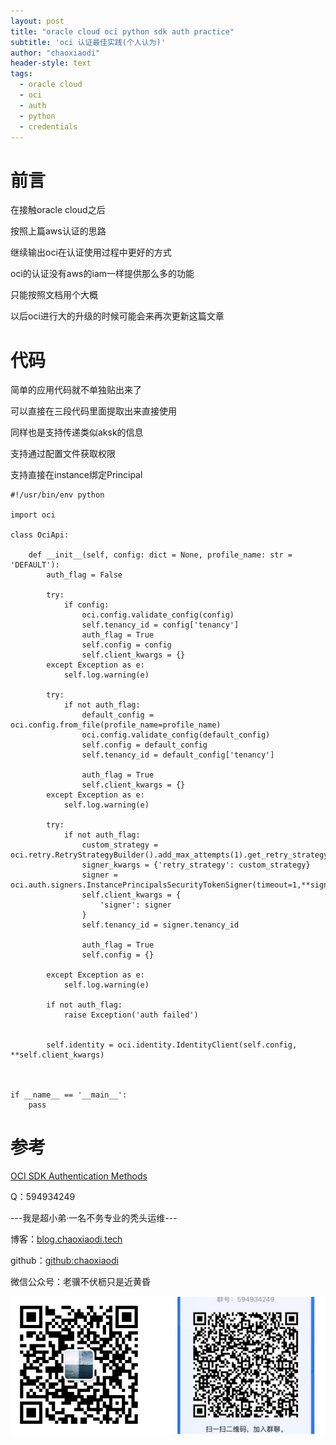 ```yaml
---
layout: post
title: "oracle cloud oci python sdk auth practice"
subtitle: 'oci 认证最佳实践(个人认为)'
author: "chaoxiaodi"
header-style: text
tags:
  - oracle cloud
  - oci
  - auth
  - python
  - credentials
---
```


# 前言

在接触oracle cloud之后

按照上篇aws认证的思路

继续输出oci在认证使用过程中更好的方式

oci的认证没有aws的iam一样提供那么多的功能

只能按照文档用个大概

以后oci进行大的升级的时候可能会来再次更新这篇文章


# 代码

简单的应用代码就不单独贴出来了

可以直接在三段代码里面提取出来直接使用

同样也是支持传递类似aksk的信息

支持通过配置文件获取权限

支持直接在instance绑定Principal

    #!/usr/bin/env python

    import oci

    class OciApi:

        def __init__(self, config: dict = None, profile_name: str = 'DEFAULT'):
            auth_flag = False

            try:
                if config:
                    oci.config.validate_config(config)
                    self.tenancy_id = config['tenancy']
                    auth_flag = True
                    self.config = config
                    self.client_kwargs = {}
            except Exception as e:
                self.log.warning(e)

            try:
                if not auth_flag:
                    default_config = oci.config.from_file(profile_name=profile_name)
                    oci.config.validate_config(default_config)
                    self.config = default_config
                    self.tenancy_id = default_config['tenancy']

                    auth_flag = True
                    self.client_kwargs = {}
            except Exception as e:
                self.log.warning(e)

            try:
                if not auth_flag:
                    custom_strategy = oci.retry.RetryStrategyBuilder().add_max_attempts(1).get_retry_strategy()
                    signer_kwargs = {'retry_strategy': custom_strategy}
                    signer = oci.auth.signers.InstancePrincipalsSecurityTokenSigner(timeout=1,**signer_kwargs)
                    self.client_kwargs = {
                        'signer': signer
                    }
                    self.tenancy_id = signer.tenancy_id

                    auth_flag = True
                    self.config = {}

            except Exception as e:
                self.log.warning(e)

            if not auth_flag:
                raise Exception('auth failed')


            self.identity = oci.identity.IdentityClient(self.config, **self.client_kwargs)



    if __name__ == '__main__':
        pass



# 参考
[OCI SDK Authentication Methods](https://docs.oracle.com/en-us/iaas/Content/API/Concepts/sdk_authentication_methods.htm)

Q：594934249

---我是超小弟·一名不务专业的秃头运维---

博客：[blog.chaoxiaodi.tech](https://blog.chaoxiaodi.tech)

github：[github:chaoxiaodi](https://github.com/chaoxiaodi)

微信公众号：老骥不伏枥只是近黄昏

![](/img/erweima.jpg)
